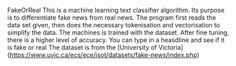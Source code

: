 FakeOrReal
This is a machine learning text classifier algorithm.
Its purpose is to differentiate fake news from real news.
The program first reads the data set given,
then does the necessary tokenisation and vectorisation to simplify the data.
The machines is trained with the dataset.
After fine tuning, there is a higher level of accuracy.
You can type in a heasdline and see if it is fake or real
The dataset is from the [University of Victoria]
(https://www.uvic.ca/ecs/ece/isot/datasets/fake-news/index.php)
